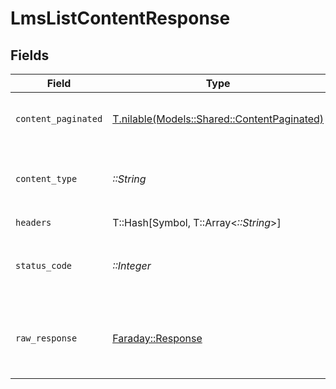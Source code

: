 # LmsListContentResponse


## Fields

| Field                                                                                  | Type                                                                                   | Required                                                                               | Description                                                                            |
| -------------------------------------------------------------------------------------- | -------------------------------------------------------------------------------------- | -------------------------------------------------------------------------------------- | -------------------------------------------------------------------------------------- |
| `content_paginated`                                                                    | [T.nilable(Models::Shared::ContentPaginated)](../../models/shared/contentpaginated.md) | :heavy_minus_sign:                                                                     | The list of content was retrieved.                                                     |
| `content_type`                                                                         | *::String*                                                                             | :heavy_check_mark:                                                                     | HTTP response content type for this operation                                          |
| `headers`                                                                              | T::Hash[Symbol, T::Array<*::String*>]                                                  | :heavy_check_mark:                                                                     | N/A                                                                                    |
| `status_code`                                                                          | *::Integer*                                                                            | :heavy_check_mark:                                                                     | HTTP response status code for this operation                                           |
| `raw_response`                                                                         | [Faraday::Response](https://www.rubydoc.info/gems/faraday/Faraday/Response)            | :heavy_check_mark:                                                                     | Raw HTTP response; suitable for custom response parsing                                |